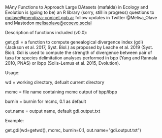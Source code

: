 
MAny Functions to Approach Large DAtasets (mafalda) in Ecology and Evolution is (going to be) an R library (sorry, still in progress)
questions to molave@mendoza-conicet.gob.ar
follow updates in Twitter @Melisa_Olave and Mastodon melisaolave@ecoevo.social

Description of functions included (v0.0):

get.gdi = a function to compute genealogical divergence index (gdi) (Jackson et al. 2017, Syst. Biol.) as proposed by Leache et al. 2019 (Syst. Biol). Gdi is used to compute the strength of divergence between pair of taxa for species delimitation analyses performed in bpp (Yang and Rannala 2010, PNAS) or ibpp (Solis-Lemus et al. 2015, Evolution).

Usage: 

wd =  working directory, defualt current directory

mcmc = file name containing mcmc output of bpp/ibpp

burnin = burnin for mcmc, 0.1 as default

out.name = output name, default gdi.output.txt


Example:

get.gdi(wd=getwd(), mcmc, burnin=0.1, out.name="gdi.output.txt")

